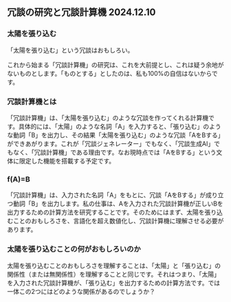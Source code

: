 ## 冗談の研究と冗談計算機 2024.12.10

### 太陽を張り込む

「太陽を張り込む」という冗談はおもしろい。

これから始まる「冗談計算機」の研究は、これを大前提とし、これは疑う余地がないものとします。「ものとする」としたのは、私も100%の自信はないからです。

### 冗談計算機とは

「冗談計算機」は、「太陽を張り込む」のような冗談を作ってくれる計算機です。具体的には、「太陽」のような名詞「A」を入力すると、「張り込む」のような動詞「B」を出力し、その結果「太陽を張り込む」のような冗談「AをBする」ができあがります。これが「冗談ジェネレーター」でもなく、「冗談生成AI」でもなく、「冗談計算機」である理由です。なお現時点では「AをBする」という文体に限定した機能を搭載する予定です。

### f(A)=B

「冗談計算機」は、入力された名詞「A」をもとに、冗談「AをBする」が成り立つ動詞「B」を出力します。私の仕事は、Aを入力された冗談計算機が正しいBを出力するための計算方法を研究することです。そのためにはまず、太陽を張り込むことのおもしろさを、言語化を超え数値化し、冗談計算機に理解させる必要があります。

### 太陽を張り込むことの何がおもしろいのか

太陽を張り込むことのおもしろさを理解することは、「太陽」と「張り込む」の関係性（または無関係性）を理解することと同じです。それはつまり、「太陽」を入力された冗談計算機が、「張り込む」を出力するための計算方法です。では一体この2つにはどのような関係があるのでしょうか？













